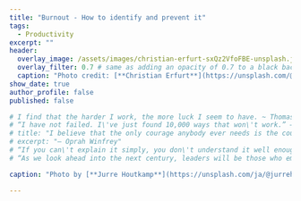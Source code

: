 ```yaml
---
title: "Burnout - How to identify and prevent it"
tags:
  - Productivity
excerpt: ""
header:
  overlay_image: /assets/images/christian-erfurt-sxQz2VfoFBE-unsplash.jpg
  overlay_filter: 0.7 # same as adding an opacity of 0.7 to a black background
  caption: "Photo credit: [**Christian Erfurt**](https://unsplash.com/@christnerfurt) on [Unsplash](https://unsplash.com/photos/sxQz2VfoFBE)"
show_date: true
author_profile: false 
published: false

# I find that the harder I work, the more luck I seem to have. ~ Thomas Jefferson
# “I have not failed. I\'ve just found 10,000 ways that won\'t work.” —Thomas A. Edison
# title: "I believe that the only courage anybody ever needs is the courage to follow your own dreams." 
# excerpt: "— Oprah Winfrey"
# “If you can\'t explain it simply, you don\'t understand it well enough.” —Albert Einstein
# “As we look ahead into the next century, leaders will be those who empower others.” —Bill Gates

caption: "Photo by [**Jurre Houtkamp**](https://unsplash.com/ja/@jurrehoutkamp?utm_source=unsplash&utm_medium=referral&utm_content=creditCopyText) on [**Unsplash**](https://unsplash.com/photos/JK1cQkLnUsk?utm_source=unsplash&utm_medium=referral&utm_content=creditCopyText)"

---
```


